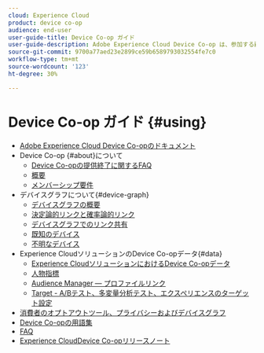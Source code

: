 ```yaml
---
cloud: Experience Cloud
product: device co-op
audience: end-user
user-guide-title: Device Co-op ガイド
user-guide-description: Adobe Experience Cloud Device Co-op は、参加する顧客がデバイスリンク情報を共有できるデジタルコラボレーションサービスです。この情報を活用することで、貴重で一貫性のある、クロスデバイスエクスペリエンスをユーザーに提供できます。
source-git-commit: 9700a77aed23e2899ce59b6589793032554fe7c0
workflow-type: tm+mt
source-wordcount: '123'
ht-degree: 30%

---
```



# Device Co-op ガイド {#using}

+ [Adobe Experience Cloud Device Co-opのドキュメント](home.md)
+ Device Co-op {#about}について
   + [Device Co-opの提供終了に関するFAQ](about/device-co-op-eol.md)
   + [概要](about/overview.md)
   + [メンバーシップ要件](about/requirements.md)
+ デバイスグラフについて{#device-graph}
   + [デバイスグラフの概要](processes/device-graph-overview.md)
   + [決定論的リンクと確率論的リンク](processes/links.md)
   + [デバイスグラフでのリンク共有](processes/link-sharing.md)
   + [既知のデバイス](processes/known-device.md)
   + [不明なデバイス](processes/unknown-device.md)
+ Experience CloudソリューションのDevice Co-opデータ{#data}
   + [Experience CloudソリューションにおけるDevice Co-opデータ](other-solutions/other-solutions.md)
   + [人物指標](other-solutions/people.md)
   + [Audience Manager — プロファイルリンク](other-solutions/proflie-link.md)
   + [Target - A/Bテスト、多変量分析テスト、エクスペリエンスのターゲット設定](other-solutions/target.md)
+ [消費者のオプトアウトツール、プライバシーおよびデバイスグラフ](privacy.md)
+ [Device Co-opの用語集](glossary.md)
+ [FAQ](faq.md)
+ [Experience CloudDevice Co-opリリースノート](release-notes.md)
